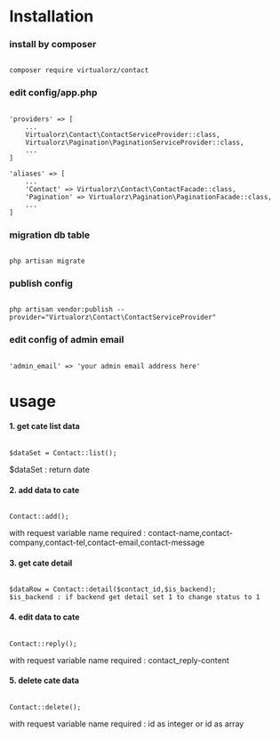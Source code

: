 # Installation #

### install by composer ###
<pre><code>
composer require virtualorz/contact
</code></pre>

### edit config/app.php ###
<pre><code>
'providers' => [
    ...
    Virtualorz\Contact\ContactServiceProvider::class,
    Virtualorz\Pagination\PaginationServiceProvider::class,
    ...
]

'aliases' => [
    ...
    'Contact' => Virtualorz\Contact\ContactFacade::class,
    'Pagination' => Virtualorz\Pagination\PaginationFacade::class,
    ...
]
</code></pre>

### migration db table ###
<pre><code>
php artisan migrate
</code></pre>

### publish config ###
<pre><code>
php artisan vendor:publish --provider="Virtualorz\Contact\ContactServiceProvider"
</code></pre>

### edit config of admin email ###
<pre><code>
'admin_email' => 'your admin email address here'
</code></pre>


# usage #
#### 1. get cate list data ####
<pre><code>
$dataSet = Contact::list();
</code></pre>
$dataSet : return date

#### 2. add data to cate ####
<pre><code>
Contact::add();
</code></pre>
with request variable name required : contact-name,contact-company,contact-tel,contact-email,contact-message

#### 3. get cate detail ####
<pre><code>
$dataRow = Contact::detail($contact_id,$is_backend);
$is_backend : if backend get detail set 1 to change status to 1
</code></pre>

#### 4. edit data to cate ####
<pre><code>
Contact::reply();
</code></pre>
with request variable name required : contact_reply-content

#### 5. delete cate data ####
<pre><code>
Contact::delete();
</code></pre>
with request variable name required : id as integer or id as array




